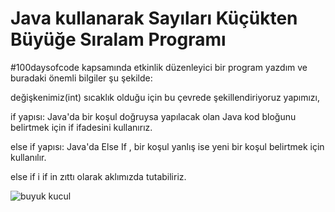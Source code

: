 # Java kullanarak Sayıları Küçükten Büyüğe Sıralam Programı

 #100daysofcode kapsamında etkinlik düzenleyici bir program yazdım ve buradaki önemli bilgiler şu şekilde:

değişkenimiz(int) sıcaklık olduğu için bu çevrede şekillendiriyoruz yapımızı,

if yapısı: Java'da bir koşul doğruysa yapılacak olan Java kod bloğunu belirtmek için if ifadesini kullanırız.

else if yapısı: Java'da Else If , bir koşul yanlış ise yeni bir koşul belirtmek için kullanılır.

else if i if in zıttı olarak aklımızda tutabiliriz.
  
  



![buyuk kucul](https://user-images.githubusercontent.com/86615310/181510553-a0745d3d-3797-4dc0-aebc-f5f7be4f2f9c.PNG)
